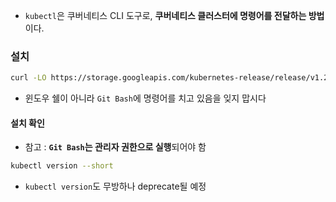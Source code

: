 - `kubectl`은 쿠버네티스 CLI 도구로, **쿠버네티스 클러스터에 명령어를 전달하는 방법**이다.

### 설치
```sh
curl -LO https://storage.googleapis.com/kubernetes-release/release/v1.23.5/bin/windows/amd64/kubectl.exe
```
- 윈도우 쉘이 아니라 `Git Bash`에 명령어를 치고 있음을 잊지 맙시다

#### 설치 확인
- 참고 : **`Git Bash`는 관리자 권한으로 실행**되어야 함
```sh
kubectl version --short
```
- `kubectl version`도 무방하나 deprecate될 예정

